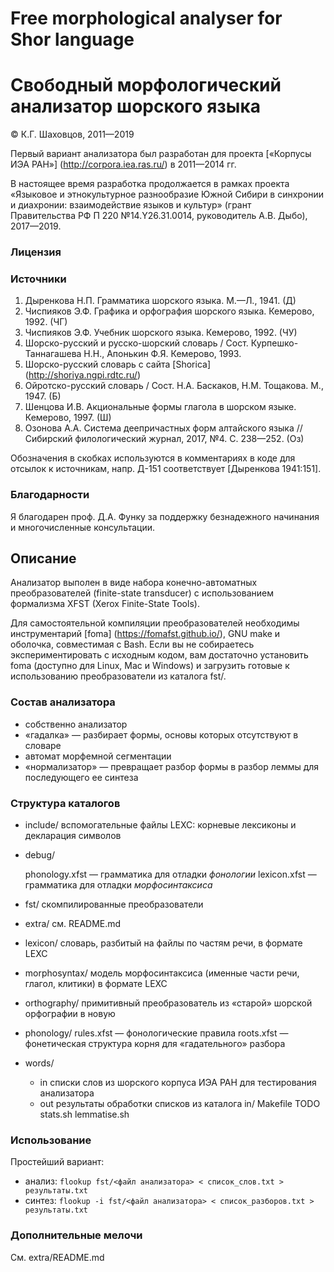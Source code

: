 # Free morphological analyser for Shor language

# Свободный морфологический анализатор шорского языка
© К.Г. Шаховцов, 2011—2019

Первый вариант анализатора был разработан для проекта [«Корпусы ИЭА РАН»] (http://corpora.iea.ras.ru/) в 2011—2014 гг.

В настоящее время разработка продолжается в рамках проекта «Языковое и этнокультурное разнообразие Южной Сибири в синхронии и диахронии: взаимодействие языков и культур» (грант Правительства РФ П 220 №14.Y26.31.0014, руководитель А.В. Дыбо), 2017—2019.

### Лицензия



### Источники

1. Дыренкова Н.П. Грамматика шорского языка. М.—Л., 1941. (Д)
2. Чиспияков Э.Ф. Графика и орфография шорского языка. Кемерово, 1992. (ЧГ)
3. Чиспияков Э.Ф. Учебник шорского языка.  Кемерово, 1992. (ЧУ)
4. Шорско-русский и русско-шорский словарь / Сост. Курпешко-Таннагашева Н.Н., Апонькин Ф.Я. Кемерово, 1993.
5. Шорско-русский словарь с сайта [Shorica] (http://shoriya.ngpi.rdtc.ru/)
6. Ойротско-русский словарь / Сост. Н.А. Баскаков, Н.М. Тощакова. М., 1947. (Б)
7. Шенцова И.В. Акциональные формы глагола в шорском языке. Кемерово, 1997. (Ш)
8. Озонова А.А. Система деепричастных форм алтайского языка // Сибирский филологический журнал, 2017, №4. С. 238—252. (Оз)

Обозначения в скобках используются в комментариях в коде для отсылок к источникам, напр. Д-151 соответствует [Дыренкова 1941:151].

### Благодарности
Я благодарен проф. Д.А. Функу за поддержку безнадежного начинания и многочисленные консультации.

## Описание
Анализатор выполен в виде набора конечно-автоматных преобразователей (finite-state transducer) с использованием формализма XFST (Xerox Finite-State Tools).

Для самостоятельной компиляции преобразователей необходимы инструментарий [foma] (https://fomafst.github.io/), GNU make и оболочка, совместимая с Bash. Если вы не собираетесь экспериментировать с исходным кодом, вам достаточно установить foma (доступно для Linux, Mac и Windows) и загрузить готовые к использованию преобразователи из каталога fst/.

### Состав анализатора
* собственно анализатор
* «гадалка» — разбирает формы, основы которых отсутствуют в словаре
* автомат морфемной сегментации
* «нормализатор» — превращает разбор формы в разбор леммы для последующего ее синтеза

### Структура каталогов
* include/
	вспомогательные файлы LEXC: корневые лексиконы и декларация символов
* debug/

	phonology.xfst — грамматика для отладки _фонологии_
	lexicon.xfst — грамматика для отладки _морфосинтаксиса_
* fst/
	скомпилированные преобразователи
* extra/
	см. README.md
* lexicon/
	словарь, разбитый на файлы по частям речи, в формате LEXC
* morphosyntax/
	модель морфосинтаксиса (именные части речи, глагол, клитики) в формате LEXC
* orthography/
	примитивный преобразователь из «старой» шорской орфографии в новую
* phonology/
	rules.xfst — фонологические правила
	roots.xfst — фонетическая структура корня для «гадательного» разбора
* words/
	* in
		списки слов из шорского корпуса ИЭА РАН для тестирования анализатора
	* out
		результаты обработки списков из каталога in/
Makefile
TODO
stats.sh
lemmatise.sh

### Использование
Простейший вариант:
* анализ: `flookup fst/<файл анализатора> < список_слов.txt > результаты.txt`
* синтез: `flookup -i fst/<файл анализатора> < список_разборов.txt > результаты.txt`


### Дополнительные мелочи
См. extra/README.md
